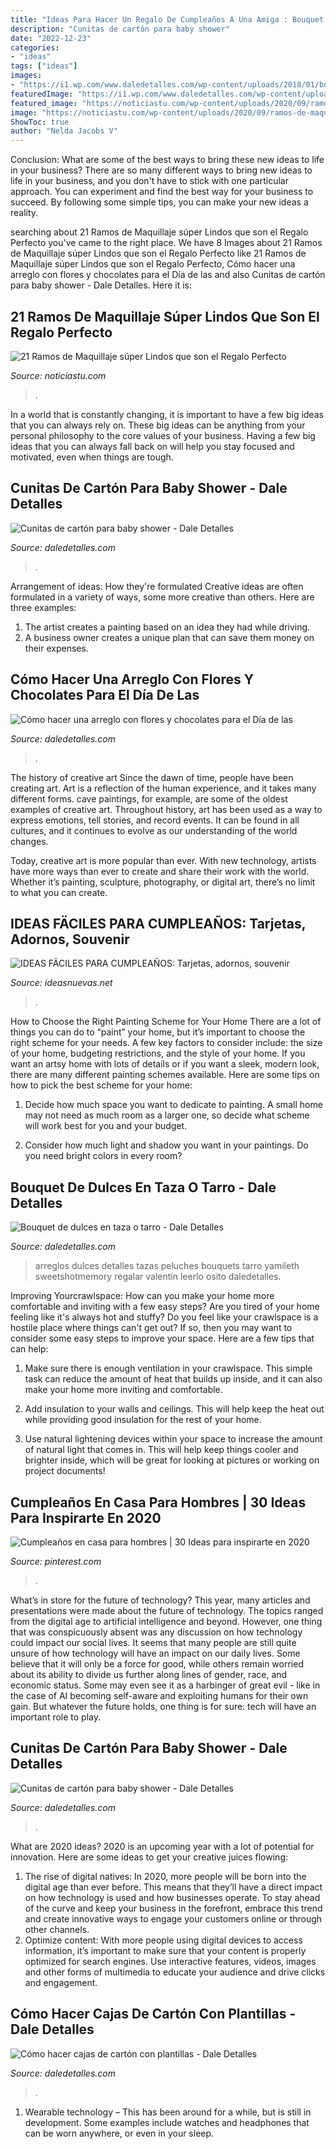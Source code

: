 ```yaml
---
title: "Ideas Para Hacer Un Regalo De Cumpleaños A Una Amiga : Bouquet De Dulces En Taza O Tarro"
description: "Cunitas de cartón para baby shower"
date: "2022-12-23"
categories:
- "ideas"
tags: ["ideas"]
images:
- "https://i1.wp.com/www.daledetalles.com/wp-content/uploads/2018/01/bouquet-de-dulces1.jpg?resize=500%2C667"
featuredImage: "https://i1.wp.com/www.daledetalles.com/wp-content/uploads/2018/01/bouquet-de-dulces1.jpg?resize=500%2C667"
featured_image: "https://noticiastu.com/wp-content/uploads/2020/09/ramos-de-maquillaje-7.jpg"
image: "https://noticiastu.com/wp-content/uploads/2020/09/ramos-de-maquillaje-7.jpg"
ShowToc: true
author: "Nelda Jacobs V"
---
```



Conclusion: What are some of the best ways to bring these new ideas to life in your business?
There are so many different ways to bring new ideas to life in your business, and you don't have to stick with one particular approach. You can experiment and find the best way for your business to succeed. By following some simple tips, you can make your new ideas a reality.

	

		
searching about 21 Ramos de Maquillaje súper Lindos que son el Regalo Perfecto you've came to the right place. We have 8 Images about 21 Ramos de Maquillaje súper Lindos que son el Regalo Perfecto like 21 Ramos de Maquillaje súper Lindos que son el Regalo Perfecto, Cómo hacer una arreglo con flores y chocolates para el Día de las and also Cunitas de cartón para baby shower - Dale Detalles. Here it is:
		
    
## 21 Ramos De Maquillaje Súper Lindos Que Son El Regalo Perfecto

<img loading=lazy src="https://noticiastu.com/wp-content/uploads/2020/09/ramos-de-maquillaje-7.jpg" onerror="this.onerror=null;this.src='https://tse1.mm.bing.net/th?id=OIP.hL5mf-k7fGW5L2WC1UdIbgHaJ4&amp;pid=15.1';" alt="21 Ramos de Maquillaje súper Lindos que son el Regalo Perfecto">

_Source: noticiastu.com_

>. 

	

In a world that is constantly changing, it is important to have a few big ideas that you can always rely on. These big ideas can be anything from your personal philosophy to the core values of your business. Having a few big ideas that you can always fall back on will help you stay focused and motivated, even when things are tough.

    
## Cunitas De Cartón Para Baby Shower - Dale Detalles

<img loading=lazy src="https://i1.wp.com/www.daledetalles.com/wp-content/uploads/2017/03/cunitas-de-carton-para-baby-shower1.jpg" onerror="this.onerror=null;this.src='https://tse2.mm.bing.net/th?id=OIP.ZxfSB0_3ermj7KaZZ5btSAHaJ4&amp;pid=15.1';" alt="Cunitas de cartón para baby shower - Dale Detalles">

_Source: daledetalles.com_

>. 

	

Arrangement of ideas: How they're formulated
Creative ideas are often formulated in a variety of ways, some more creative than others. Here are three examples:
1. The artist creates a painting based on an idea they had while driving.
2. A business owner creates a unique plan that can save them money on their expenses.

    
## Cómo Hacer Una Arreglo Con Flores Y Chocolates Para El Día De Las

<img loading=lazy src="https://i0.wp.com/www.daledetalles.com/wp-content/uploads/2014/05/arreglopapel.jpg?fit=453%2C604&amp;ssl=1" onerror="this.onerror=null;this.src='https://tse2.mm.bing.net/th?id=OIP.iMI5hKIJnXv0Q4E-BFnMugAAAA&amp;pid=15.1';" alt="Cómo hacer una arreglo con flores y chocolates para el Día de las">

_Source: daledetalles.com_

>. 

	

The history of creative art
Since the dawn of time, people have been creating art. Art is a reflection of the human experience, and it takes many different forms. cave paintings, for example, are some of the oldest examples of creative art.
Throughout history, art has been used as a way to express emotions, tell stories, and record events. It can be found in all cultures, and it continues to evolve as our understanding of the world changes.

 Today, creative art is more popular than ever. With new technology, artists have more ways than ever to create and share their work with the world. Whether it’s painting, sculpture, photography, or digital art, there’s no limit to what you can create.

    
## IDEAS FÄCILES PARA CUMPLEAÑOS: Tarjetas, Adornos, Souvenir

<img loading=lazy src="https://ideasnuevas.net/wp-content/uploads/2018/05/deco-fiestaideas-originales-para-una-fiesta-de-adultos.jpg" onerror="this.onerror=null;this.src='https://tse3.mm.bing.net/th?id=OIP.JVJvhw037MLh6UTifZ63cAHaHj&amp;pid=15.1';" alt="IDEAS FÄCILES PARA CUMPLEAÑOS: Tarjetas, adornos, souvenir">

_Source: ideasnuevas.net_

>. 

	

How to Choose the Right Painting Scheme for Your Home
There are a lot of things you can do to “paint” your home, but it’s important to choose the right scheme for your needs. A few key factors to consider include: the size of your home, budgeting restrictions, and the style of your home. If you want an artsy home with lots of details or if you want a sleek, modern look, there are many different painting schemes available. Here are some tips on how to pick the best scheme for your home:
1. Decide how much space you want to dedicate to painting. A small home may not need as much room as a larger one, so decide what scheme will work best for you and your budget.

2. Consider how much light and shadow you want in your paintings. Do you need bright colors in every room?

    
## Bouquet De Dulces En Taza O Tarro - Dale Detalles

<img loading=lazy src="https://i1.wp.com/www.daledetalles.com/wp-content/uploads/2018/01/bouquet-de-dulces1.jpg?resize=500%2C667" onerror="this.onerror=null;this.src='https://tse3.mm.bing.net/th?id=OIP.jya9mIs670RQ_b9QQGy5awHaJ4&amp;pid=15.1';" alt="Bouquet de dulces en taza o tarro - Dale Detalles">

_Source: daledetalles.com_

>arreglos dulces detalles tazas peluches bouquets tarro yamileth sweetshotmemory regalar valentín leerlo osito daledetalles. 

	

Improving Yourcrawlspace: How can you make your home more comfortable and inviting with a few easy steps?
Are you tired of your home feeling like it's always hot and stuffy? Do you feel like your crawlspace is a hostile place where things can't get out? If so, then you may want to consider some easy steps to improve your space. Here are a few tips that can help:
1. Make sure there is enough ventilation in your crawlspace. This simple task can reduce the amount of heat that builds up inside, and it can also make your home more inviting and comfortable.

2. Add insulation to your walls and ceilings. This will help keep the heat out while providing good insulation for the rest of your home.

3. Use natural lightening devices within your space to increase the amount of natural light that comes in. This will help keep things cooler and brighter inside, which will be great for looking at pictures or working on project documents!

    
## Cumpleaños En Casa Para Hombres | 30 Ideas Para Inspirarte En 2020

<img loading=lazy src="https://i.pinimg.com/736x/ed/45/6b/ed456b610832678ba24e863bec8cacb1.jpg" onerror="this.onerror=null;this.src='https://tse1.mm.bing.net/th?id=OIP.Dvxlih89X9BmHHdI9g82oAHaJ4&amp;pid=15.1';" alt="Cumpleaños en casa para hombres | 30 Ideas para inspirarte en 2020">

_Source: pinterest.com_

>. 

	

What’s in store for the future of technology?
This year, many articles and presentations were made about the future of technology. The topics ranged from the digital age to artificial intelligence and beyond. However, one thing that was conspicuously absent was any discussion on how technology could impact our social lives. 
It seems that many people are still quite unsure of how technology will have an impact on our daily lives. Some believe that it will only be a force for good, while others remain worried about its ability to divide us further along lines of gender, race, and economic status. Some may even see it as a harbinger of great evil - like in the case of AI becoming self-aware and exploiting humans for their own gain. But whatever the future holds, one thing is for sure: tech will have an important role to play.

    
## Cunitas De Cartón Para Baby Shower - Dale Detalles

<img loading=lazy src="https://i2.wp.com/www.daledetalles.com/wp-content/uploads/2017/03/cunitas-de-carton-para-baby-shower9.jpg?resize=549,732" onerror="this.onerror=null;this.src='https://tse1.mm.bing.net/th?id=OIP.gNWOzzDtjoDEvJsbFfvdwAHaJ4&amp;pid=15.1';" alt="Cunitas de cartón para baby shower - Dale Detalles">

_Source: daledetalles.com_

>. 

	

What are 2020 ideas?
2020 is an upcoming year with a lot of potential for innovation. Here are some ideas to get your creative juices flowing: 
1. The rise of digital natives: In 2020, more people will be born into the digital age than ever before. This means that they’ll have a direct impact on how technology is used and how businesses operate. To stay ahead of the curve and keep your business in the forefront, embrace this trend and create innovative ways to engage your customers online or through other channels. 
2. Optimize content: With more people using digital devices to access information, it’s important to make sure that your content is properly optimized for search engines. Use interactive features, videos, images and other forms of multimedia to educate your audience and drive clicks and engagement. 

    
## Cómo Hacer Cajas De Cartón Con Plantillas - Dale Detalles

<img loading=lazy src="https://i1.wp.com/www.daledetalles.com/wp-content/uploads/2014/01/cajatriangular1.jpg" onerror="this.onerror=null;this.src='https://tse4.mm.bing.net/th?id=OIP.thfMxSjmKeTKlQKrzr7KigAAAA&amp;pid=15.1';" alt="Cómo hacer cajas de cartón con plantillas - Dale Detalles">

_Source: daledetalles.com_

>. 

	

1. Wearable technology – This has been around for a while, but is still in development. Some examples include watches and headphones that can be worn anywhere, or even in your sleep.

